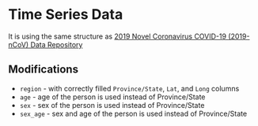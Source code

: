 # Time Series Data

It is using the same structure as [2019 Novel Coronavirus COVID-19 (2019-nCoV) Data Repository](https://github.com/CSSEGISandData/COVID-19/tree/master/csse_covid_19_data/csse_covid_19_time_series)

## Modifications

* `region` - with correctly filled `Province/State`, `Lat`, and `Long` columns
* `age` - age of the person is used instead of Province/State
* `sex` - sex of the person is used instead of Province/State
* `sex_age` - sex and age of the person is used instead of Province/State